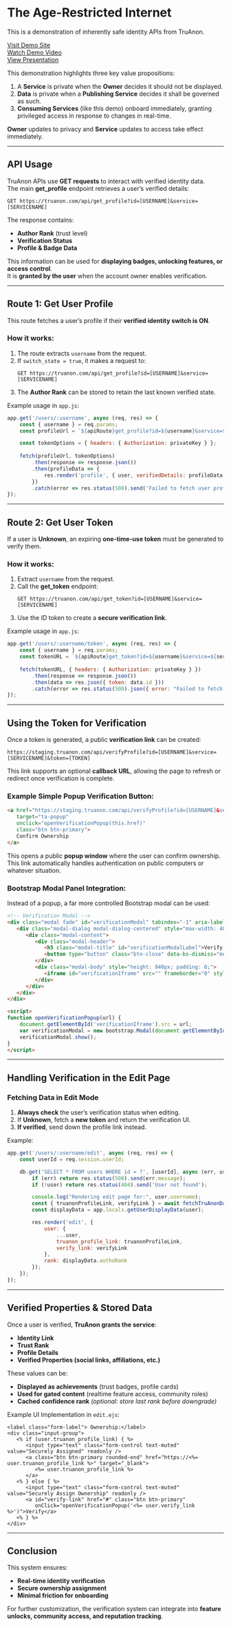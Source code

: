 # The Age-Restricted Internet

This is a demonstration of inherently safe identity APIs from TruAnon.

[Visit Demo Site](https://devhauz.truanon.com)  
[Watch Demo Video](https://vimeo.com/1049232204)  
[View Presentation](https://docs.google.com/presentation/d/1MBaGqDw_L_bgJ3y3c-qqSjzDbDutanBYfkpb75pr2pI/present)

This demonstration highlights three key value propositions:

1. A **Service** is private when the **Owner** decides it should not be displayed.  
2. **Data** is private when a **Publishing Service** decides it shall be governed as such.  
3. **Consuming Services** (like this demo) onboard immediately, granting privileged access in response to changes in real-time.  

**Owner** updates to privacy and **Service** updates to access take effect immediately.

---

## API Usage

TruAnon APIs use **GET requests** to interact with verified identity data.  
The main **get_profile** endpoint retrieves a user’s verified details:

```
GET https://truanon.com/api/get_profile?id=[USERNAME]&service=[SERVICENAME]
```

The response contains:
- **Author Rank** (trust level)
- **Verification Status**
- **Profile & Badge Data**

This information can be used for **displaying badges, unlocking features, or access control**.  
It is **granted by the user** when the account owner enables verification.

---

## Route 1: Get User Profile

This route fetches a user’s profile if their **verified identity switch is ON**.

### How it works:
1. The route extracts `username` from the request.
2. If `switch_state = true`, it makes a request to:
   ```
   GET https://truanon.com/api/get_profile?id=[USERNAME]&service=[SERVICENAME]
   ```
3. The **Author Rank** can be stored to retain the last known verified state.

Example usage in `app.js`:
```javascript
app.get('/users/:username', async (req, res) => {
    const { username } = req.params;
    const profileUrl = `${apiRoute}get_profile?id=${username}&service=${serviceName}`;

    const tokenOptions = { headers: { Authorization: privateKey } };
    
    fetch(profileUrl, tokenOptions)
        .then(response => response.json())
        .then(profileData => {
            res.render('profile', { user, verifiedDetails: profileData });
        })
        .catch(error => res.status(500).send('Failed to fetch user profile'));
});
```
---

## Route 2: Get User Token

If a user is **Unknown**, an expiring **one-time-use token** must be generated to verify them.

### How it works:
1. Extract `username` from the request.
2. Call the **get_token** endpoint:
   ```
   GET https://truanon.com/api/get_token?id=[USERNAME]&service=[SERVICENAME]
   ```
3. Use the ID token to create a **secure verification link**.

Example usage in `app.js`:
```javascript
app.get('/users/:username/token', async (req, res) => {
    const { username } = req.params;
    const tokenURL = `${apiRoute}get_token?id=${username}&service=${serviceName}`;
    
    fetch(tokenURL, { headers: { Authorization: privateKey } })
        .then(response => response.json())
        .then(data => res.json({ token: data.id }))
        .catch(error => res.status(500).json({ error: "Failed to fetch token" }));
});
```

---

## Using the Token for Verification

Once a token is generated, a public **verification link** can be created:

```
https://staging.truanon.com/api/verifyProfile?id=[USERNAME]&service=[SERVICENAME]&token=[TOKEN]
```

This link supports an optional **callback URL**, allowing the page to refresh or redirect once verification is complete.

### Example **Simple Popup Verification** Button:
```html
<a href="https://staging.truanon.com/api/verifyProfile?id=[USERNAME]&service=[SERVICENAME]&token=[TOKEN]" 
   target="ta-popup" 
   onclick="openVerificationPopup(this.href)"
   class="btn btn-primary">
   Confirm Ownership
</a>
```
This opens a public **popup window** where the user can confirm ownership. This link automatically handles authentication on public computers or whatever situation.

### Bootstrap **Modal Panel** Integration:
Instead of a popup, a far more controlled Bootstrap modal can be used:
```html
<!-- Verification Modal -->
<div class="modal fade" id="verificationModal" tabindex="-1" aria-labelledby="verificationModalLabel" aria-hidden="true">
   <div class="modal-dialog modal-dialog-centered" style="max-width: 480px;">
      <div class="modal-content">
         <div class="modal-header">
            <h5 class="modal-title" id="verificationModalLabel">Verify Profile</h5>
            <button type="button" class="btn-close" data-bs-dismiss="modal" aria-label="Close"></button>
         </div>
         <div class="modal-body" style="height: 840px; padding: 0;">
            <iframe id="verificationIframe" src="" frameborder="0" style="width: 100%; height: 100%;"></iframe>
         </div>
      </div>
   </div>
</div>

<script>
function openVerificationPopup(url) {
    document.getElementById('verificationIframe').src = url;
    var verificationModal = new bootstrap.Modal(document.getElementById('verificationModal'));
    verificationModal.show();
}
</script>
```

---

## Handling Verification in the Edit Page

### **Fetching Data in Edit Mode**
1. **Always check** the user’s verification status when editing.
2. If **Unknown**, fetch a **new token** and return the verification UI.
3. **If verified**, send down the profile link instead.

Example:
```javascript
app.get('/users/:username/edit', async (req, res) => {
    const userId = req.session.userId;

    db.get('SELECT * FROM users WHERE id = ?', [userId], async (err, user) => {
        if (err) return res.status(500).send(err.message);
        if (!user) return res.status(404).send('User not found');

        console.log("Rendering edit page for:", user.username);
        const { truanonProfileLink, verifyLink } = await fetchTruAnonData(user.username);
        const displayData = app.locals.getUserDisplayData(user);

        res.render('edit', {
            user: {
                ...user,
                truanon_profile_link: truanonProfileLink,
                verify_link: verifyLink
            },
            rank: displayData.authoRank
        });
    });
});
```

---

## Verified Properties & Stored Data

Once a user is verified, **TruAnon grants the service**:
- **Identity Link**
- **Trust Rank**
- **Profile Details**
- **Verified Properties (social links, affiliations, etc.)**

These values can be:
- **Displayed as achievements** (trust badges, profile cards)
- **Used for gated content** (realtime feature access, community roles)
- **Cached confidence rank** *(optional: store last rank before downgrade)*

Example UI Implementation in `edit.ejs`:
```ejs
<label class="form-label"> Ownership:</label>
<div class="input-group">
   <% if (user.truanon_profile_link) { %>
      <input type="text" class="form-control text-muted" value="Securely Assigned" readonly />
      <a class="btn btn-primary rounded-end" href="https://<%= user.truanon_profile_link %>" target="_blank">
         <%= user.truanon_profile_link %>
      </a>
   <% } else { %>
      <input type="text" class="form-control text-muted" value="Securely Assign Ownership" readonly />
      <a id="verify-link" href="#" class="btn btn-primary"
         onClick="openVerificationPopup('<%= user.verify_link %>')">Verify</a>
   <% } %>
</div>
```

---

## Conclusion

This system ensures:
- **Real-time identity verification**
- **Secure ownership assignment**
- **Minimal friction for onboarding**

For further customization, the verification system can integrate into **feature unlocks, community access, and reputation tracking**.

